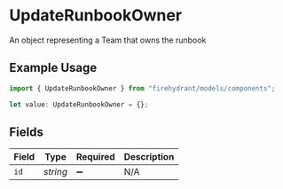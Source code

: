 # UpdateRunbookOwner

An object representing a Team that owns the runbook

## Example Usage

```typescript
import { UpdateRunbookOwner } from "firehydrant/models/components";

let value: UpdateRunbookOwner = {};
```

## Fields

| Field              | Type               | Required           | Description        |
| ------------------ | ------------------ | ------------------ | ------------------ |
| `id`               | *string*           | :heavy_minus_sign: | N/A                |